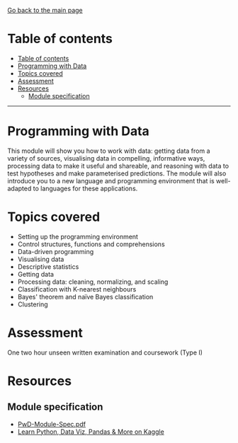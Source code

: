 [Go back to the main page](../../../README.md)

# Table of contents

- [Table of contents](#table-of-contents)
- [Programming with Data](#programming-with-data)
- [Topics covered](#topics-covered)
- [Assessment](#assessment)
- [Resources](#resources)
  - [Module specification](#module-specification)

---

# Programming with Data

This module will show you how to work with data: getting data from a
variety of sources, visualising data in compelling, informative ways,
processing data to make it useful and shareable, and reasoning with
data to test hypotheses and make parameterised predictions. The module
will also introduce you to a new language and programming environment
that is well-adapted to languages for these applications.

# Topics covered

- Setting up the programming environment
- Control structures, functions and comprehensions
- Data-driven programming
- Visualising data
- Descriptive statistics
- Getting data
- Processing data: cleaning, normalizing, and scaling
- Classification with K-nearest neighbours
- Bayes' theorem and naïve Bayes classification
- Clustering

# Assessment

One two hour unseen written examination and coursework (Type I)

# Resources

## Module specification

- [PwD-Module-Spec.pdf](./PwD-Module-Spec.pdf)
- [Learn Python, Data Viz, Pandas & More on Kaggle](https://www.kaggle.com/learn/overview)
